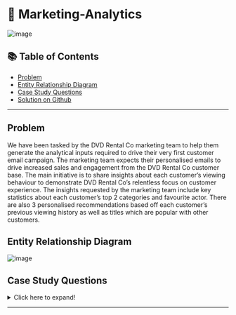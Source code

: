 # 🍜 Marketing-Analytics
![image](https://user-images.githubusercontent.com/104872221/184550608-459698b4-976c-4b63-80c1-97f48cc8c205.png)

## 📚 Table of Contents
- [Problem](#problem)
- [Entity Relationship Diagram](#entity-relationship-diagram)
- [Case Study Questions](#case-study-questions)
- [Solution on Github](https://github.com/sahmed008/Case-Study-1---Danny-s-Diner/blob/main/solution.md)

***

## Problem
We have been tasked by the DVD Rental Co marketing team to help them generate the analytical inputs required to drive their very first customer email campaign.
The marketing team expects their personalised emails to drive increased sales and engagement from the DVD Rental Co customer base. The main initiative is to share insights about each customer’s viewing behaviour to demonstrate DVD Rental Co’s relentless focus on customer experience. The insights requested by the marketing team include key statistics about each customer’s top 2 categories and favourite actor. There are also 3 personalised recommendations based off each customer’s previous viewing history as well as titles which are popular with other customers.

## Entity Relationship Diagram

![image](https://user-images.githubusercontent.com/104872221/184550706-5424ce32-ddd3-4396-8e82-90a2db49e0ce.png)

## Case Study Questions

<details>
<summary>
Click here to expand!
</summary>

## **Category Insights**
### *Top Category*
1. What was the top category watched by total rental count?
2. How many total films have they watched in their top category and how does it compare to the DVD Rental Co customer base?
  * How many more films has the customer watched compared to the average DVD Rental Co customer?
  * How does the customer rank in terms of the top X% compared to all other customers in this film category?
3. What are the top 3 film recommendations in the top category ranked by total customer rental count which the customer has not seen before?
### *Second Category*
4. What is the second ranking category by total rental count?
5. What proportion of each customer’s total films watched does this count make?
6. What are top 3 recommendations for the second category which the customer has not yet seen before?
## **Actor Insights**
7. Which actor has featured in the customer’s rental history the most?
8. How many films featuring this actor has been watched by the customer?
9. What are the top 3 recommendations featuring this same actor which have not been watched by the customer?
</details>

***
